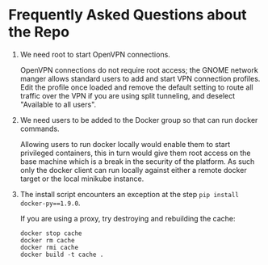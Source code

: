 # Frequently Asked Questions about the Repo

1. We need root to start OpenVPN connections.

    OpenVPN connections do not require root access; the GNOME network manger allows standard users to add and start VPN connection profiles. Edit the profile once loaded and remove the default setting to route all traffic over the VPN if you are using split tunneling, and deselect "Available to all users".

1. We need users to be added to the Docker group so that can run docker commands.

    Allowing users to run docker locally would enable them to start privileged containers, this in turn would give them root access on the base machine which is a break in the security of the platform. As such only the docker client can run locally against either a remote docker target or the local minikube instance.


1. The install script encounters an exception at the step `pip install docker-py==1.9.0`.

    If you are using a proxy, try destroying and rebuilding the cache:

    ``` 
    docker stop cache
    docker rm cache
    docker rmi cache
    docker build -t cache .
    ```
